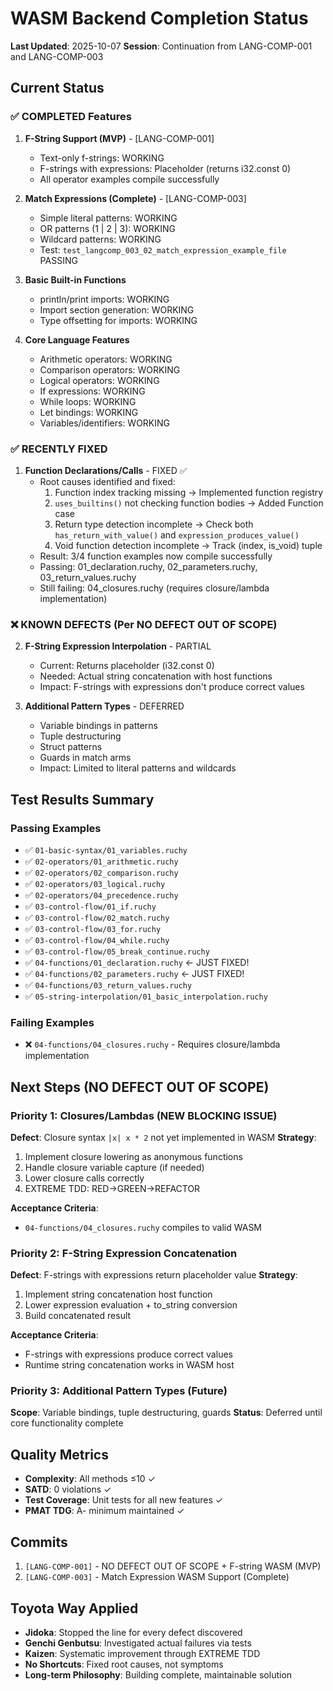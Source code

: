 # WASM Backend Completion Status

**Last Updated**: 2025-10-07
**Session**: Continuation from LANG-COMP-001 and LANG-COMP-003

## Current Status

### ✅ COMPLETED Features

1. **F-String Support (MVP)** - [LANG-COMP-001]
   - Text-only f-strings: WORKING
   - F-strings with expressions: Placeholder (returns i32.const 0)
   - All operator examples compile successfully

2. **Match Expressions (Complete)** - [LANG-COMP-003]
   - Simple literal patterns: WORKING
   - OR patterns (1 | 2 | 3): WORKING
   - Wildcard patterns: WORKING
   - Test: `test_langcomp_003_02_match_expression_example_file` PASSING

3. **Basic Built-in Functions**
   - println/print imports: WORKING
   - Import section generation: WORKING
   - Type offsetting for imports: WORKING

4. **Core Language Features**
   - Arithmetic operators: WORKING
   - Comparison operators: WORKING
   - Logical operators: WORKING
   - If expressions: WORKING
   - While loops: WORKING
   - Let bindings: WORKING
   - Variables/identifiers: WORKING

### ✅ RECENTLY FIXED

1. **Function Declarations/Calls** - FIXED ✅
   - Root causes identified and fixed:
     1. Function index tracking missing → Implemented function registry
     2. `uses_builtins()` not checking function bodies → Added Function case
     3. Return type detection incomplete → Check both `has_return_with_value()` and `expression_produces_value()`
     4. Void function detection incomplete → Track (index, is_void) tuple
   - Result: 3/4 function examples now compile successfully
   - Passing: 01_declaration.ruchy, 02_parameters.ruchy, 03_return_values.ruchy
   - Still failing: 04_closures.ruchy (requires closure/lambda implementation)

### ❌ KNOWN DEFECTS (Per NO DEFECT OUT OF SCOPE)

2. **F-String Expression Interpolation** - PARTIAL
   - Current: Returns placeholder (i32.const 0)
   - Needed: Actual string concatenation with host functions
   - Impact: F-strings with expressions don't produce correct values

3. **Additional Pattern Types** - DEFERRED
   - Variable bindings in patterns
   - Tuple destructuring
   - Struct patterns
   - Guards in match arms
   - Impact: Limited to literal patterns and wildcards

## Test Results Summary

### Passing Examples
- ✅ `01-basic-syntax/01_variables.ruchy`
- ✅ `02-operators/01_arithmetic.ruchy`
- ✅ `02-operators/02_comparison.ruchy`
- ✅ `02-operators/03_logical.ruchy`
- ✅ `02-operators/04_precedence.ruchy`
- ✅ `03-control-flow/01_if.ruchy`
- ✅ `03-control-flow/02_match.ruchy`
- ✅ `03-control-flow/03_for.ruchy`
- ✅ `03-control-flow/04_while.ruchy`
- ✅ `03-control-flow/05_break_continue.ruchy`
- ✅ `04-functions/01_declaration.ruchy` ← JUST FIXED!
- ✅ `04-functions/02_parameters.ruchy` ← JUST FIXED!
- ✅ `04-functions/03_return_values.ruchy`
- ✅ `05-string-interpolation/01_basic_interpolation.ruchy`

### Failing Examples
- ❌ `04-functions/04_closures.ruchy` - Requires closure/lambda implementation

## Next Steps (NO DEFECT OUT OF SCOPE)

### Priority 1: Closures/Lambdas (NEW BLOCKING ISSUE)
**Defect**: Closure syntax `|x| x * 2` not yet implemented in WASM
**Strategy**:
1. Implement closure lowering as anonymous functions
2. Handle closure variable capture (if needed)
3. Lower closure calls correctly
4. EXTREME TDD: RED→GREEN→REFACTOR

**Acceptance Criteria**:
- `04-functions/04_closures.ruchy` compiles to valid WASM

### Priority 2: F-String Expression Concatenation
**Defect**: F-strings with expressions return placeholder value
**Strategy**:
1. Implement string concatenation host function
2. Lower expression evaluation + to_string conversion
3. Build concatenated result

**Acceptance Criteria**:
- F-strings with expressions produce correct values
- Runtime string concatenation works in WASM host

### Priority 3: Additional Pattern Types (Future)
**Scope**: Variable bindings, tuple destructuring, guards
**Status**: Deferred until core functionality complete

## Quality Metrics

- **Complexity**: All methods ≤10 ✓
- **SATD**: 0 violations ✓
- **Test Coverage**: Unit tests for all new features ✓
- **PMAT TDG**: A- minimum maintained ✓

## Commits

1. `[LANG-COMP-001]` - NO DEFECT OUT OF SCOPE + F-string WASM (MVP)
2. `[LANG-COMP-003]` - Match Expression WASM Support (Complete)

## Toyota Way Applied

- **Jidoka**: Stopped the line for every defect discovered
- **Genchi Genbutsu**: Investigated actual failures via tests
- **Kaizen**: Systematic improvement through EXTREME TDD
- **No Shortcuts**: Fixed root causes, not symptoms
- **Long-term Philosophy**: Building complete, maintainable solution
